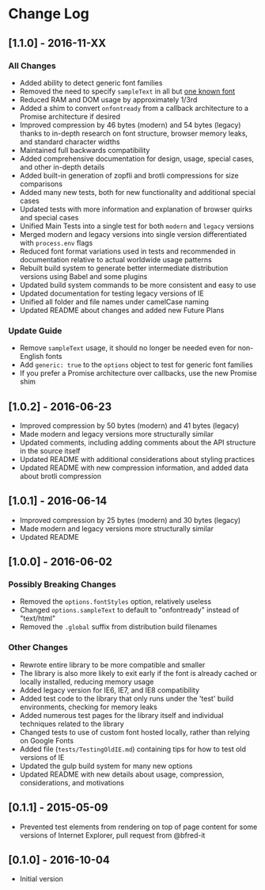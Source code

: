 # Change Log

## [1.1.0] - 2016-11-XX

### All Changes
- Added ability to detect generic font families
- Removed the need to specify `sampleText` in all but [one known font](http://processingjs.nihongoresources.com/the_smallest_font/)
- Reduced RAM and DOM usage by approximately 1/3rd
- Added a shim to convert `onfontready` from a callback architecture to a Promise architecture if desired
- Improved compression by 46 bytes (modern) and 54 bytes (legacy) thanks to in-depth research on font structure, browser memory leaks, and standard character widths
- Maintained full backwards compatibility
- Added comprehensive documentation for design, usage, special cases, and other in-depth details
- Added built-in generation of zopfli and brotli compressions for size comparisons
- Added many new tests, both for new functionality and additional special cases
- Updated tests with more information and explanation of browser quirks and special cases
- Unified Main Tests into a single test for both `modern` and `legacy` versions
- Merged modern and legacy versions into single version differentiated with `process.env` flags
- Reduced font format variations used in tests and recommended in documentation relative to actual worldwide usage patterns
- Rebuilt build system to generate better intermediate distribution versions using Babel and some plugins
- Updated build system commands to be more consistent and easy to use
- Updated documentation for testing legacy versions of IE
- Unified all folder and file names under camelCase naming
- Updated README about changes and added new Future Plans

### Update Guide
- Remove `sampleText` usage, it should no longer be needed even for non-English fonts
- Add `generic: true` to the `options` object to test for generic font families
- If you prefer a Promise architecture over callbacks, use the new Promise shim

## [1.0.2] - 2016-06-23

- Improved compression by 50 bytes (modern) and 41 bytes (legacy)
- Made modern and legacy versions more structurally similar
- Updated comments, including adding comments about the API structure in the source itself
- Updated README with additional considerations about styling practices
- Updated README with new compression information, and added data about brotli compression

## [1.0.1] - 2016-06-14

- Improved compression by 25 bytes (modern) and 30 bytes (legacy)
- Made modern and legacy versions more structurally similar
- Updated README

## [1.0.0] - 2016-06-02

### Possibly Breaking Changes
- Removed the `options.fontStyles` option, relatively useless
- Changed `options.sampleText` to default to "onfontready" instead of "text/html"
- Removed the `.global` suffix from distribution build filenames

### Other Changes
- Rewrote entire library to be more compatible and smaller
- The library is also more likely to exit early if the font is already cached or locally installed, reducing memory usage
- Added legacy version for IE6, IE7, and IE8 compatibility
- Added test code to the library that only runs under the 'test' build environments, checking for memory leaks
- Added numerous test pages for the library itself and individual techniques related to the library
- Changed tests to use of custom font hosted locally, rather than relying on Google Fonts
- Added file (`tests/TestingOldIE.md`) containing tips for how to test old versions of IE
- Updated the gulp build system for many new options
- Updated README with new details about usage, compression, considerations, and motivations

## [0.1.1] - 2015-05-09
- Prevented test elements from rendering on top of page content for some versions of Internet Explorer, pull request from @bfred-it

## [0.1.0] - 2016-10-04
- Initial version